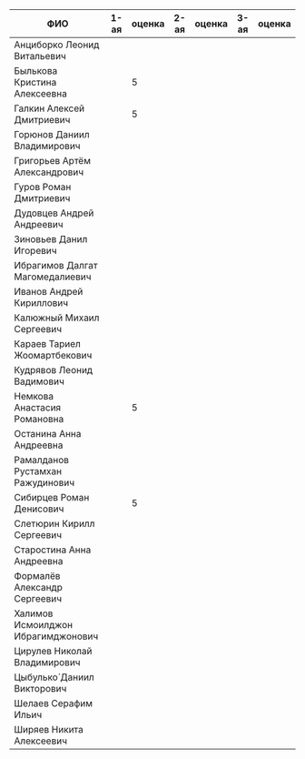 | ФИО | 1-ая | оценка | 2-ая | оценка | 3-ая | оценка |
| --- | --- | --- | --- | --- | --- | --- |
| Анциборко Леонид Витальевич | | | | | | |
| Былькова Кристина Алексеевна | | 5 | | | | |
| Галкин Алексей Дмитриевич | | 5 | | | | |
| Горюнов Даниил Владимирович | | | | | | |
| Григорьев Артём Александрович | | | | | | |
| Гуров Роман Дмитриевич | | | | | | |
| Дудовцев Андрей Андреевич | | | | | | |
| Зиновьев Данил Игоревич | | | | | | |
| Ибрагимов Далгат Магомедалиевич | | | | | | |
| Иванов Андрей Кириллович | | | | | | |
| Калюжный Михаил Сергеевич | | | | | | |
| Караев Тариел Жоомартбекович | | | | | | |
| Кудрявов Леонид Вадимович | | | | | | |
| Немкова Анастасия Романовна | | 5 | | | | |
| Останина Анна Андреевна | | | | | | |
| Рамалданов Рустамхан Ражудинович | | | | | | |
| Сибирцев Роман Денисович | | 5 | | | | |
| Слетюрин Кирилл Сергеевич | | | | | | |
| Старостина Анна Андреевна | | | | | | |
| Формалёв Александр Сергеевич | | | | | | |
| Халимов Исмоилджон Ибрагимджонович | | | | | | |
| Цирулев Николай Владимирович | | | | | | |
| Цыбулько́ Даниил Викторович | | | | | | |
| Шелаев Серафим Ильич | | | | | | |
| Ширяев Никита Алексеевич | | | | | | |
